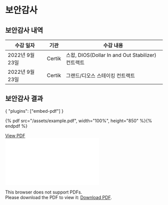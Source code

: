 # 보안감사

## 보안감사 내역

| 수감 일자        | 기관     | 수감 내용                                       |
| ------------ | ------ | ------------------------------------------- |
| 2022년 9월 23일 | Certik | 스왑, DIOS(Dollar In and Out Stabilizer) 컨트랙트 |
| 2022년 9월 23일 | Certik | 그랜드/디오스 스테이킹 컨트랙트                           |

## 보안감사 결과

{
    "plugins": ["embed-pdf"]
}

{% pdf src="/assets/example.pdf", width="100%", height="850" %}{% endpdf %}

<div class="pdf">
    <div class="pdf__link">
    	<a target="_blank" href="/assets/example.pdf">View PDF</a>
    </div>
    <object data="/assets/example.pdf" width="100%" height="850" type="application/pdf">
        <embed src="/assets/example.pdf">
            <p>
                This browser does not support PDFs. <br>
                Please download the PDF to view it: <a target="_blank" href="/assets/example.pdf">Download PDF</a>.
            </p>
    </object>
</div>
